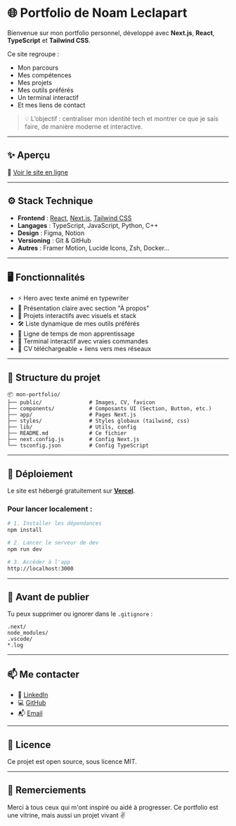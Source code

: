 # 🌐 Portfolio de Noam Leclapart

Bienvenue sur mon portfolio personnel, développé avec **Next.js**, **React**, **TypeScript** et **Tailwind CSS**.

Ce site regroupe :
- Mon parcours
- Mes compétences
- Mes projets
- Mes outils préférés
- Un terminal interactif
- Et mes liens de contact

> 💡 L’objectif : centraliser mon identité tech et montrer ce que je sais faire, de manière moderne et interactive.

---

## ✨ Aperçu

📍 [Voir le site en ligne](https://ton-lien.vercel.app)

---

## ⚙️ Stack Technique

- **Frontend** : [React](https://reactjs.org/), [Next.js](https://nextjs.org/), [Tailwind CSS](https://tailwindcss.com/)
- **Langages** : TypeScript, JavaScript, Python, C++
- **Design** : Figma, Notion
- **Versioning** : Git & GitHub
- **Autres** : Framer Motion, Lucide Icons, Zsh, Docker...

---

## 🖥️ Fonctionnalités

- ⚡ Hero avec texte animé en typewriter
- 📌 Présentation claire avec section "À propos"
- 🚀 Projets interactifs avec visuels et stack
- 🛠️ Liste dynamique de mes outils préférés
- 🧠 Ligne de temps de mon apprentissage
- 💬 Terminal interactif avec vraies commandes
- 📄 CV téléchargeable + liens vers mes réseaux

---

## 📁 Structure du projet

```
📦 mon-portfolio/
├── public/               # Images, CV, favicon
├── components/           # Composants UI (Section, Button, etc.)
├── app/                  # Pages Next.js
├── styles/               # Styles globaux (tailwind, css)
├── lib/                  # Utils, config
├── README.md             # Ce fichier
├── next.config.js        # Config Next.js
└── tsconfig.json         # Config TypeScript
```

---

## 🚀 Déploiement

Le site est hébergé gratuitement sur **[Vercel](https://vercel.com/)**.

### Pour lancer localement :

```bash
# 1. Installer les dépendances
npm install

# 2. Lancer le serveur de dev
npm run dev

# 3. Accéder à l'app
http://localhost:3000
```

---

## 🧼 Avant de publier

Tu peux supprimer ou ignorer dans le `.gitignore` :
```
.next/
node_modules/
.vscode/
*.log
```

---

## 📫 Me contacter

- 💼 [LinkedIn](https://www.linkedin.com/in/noam-leclapart-jublot/)
- 💻 [GitHub](https://github.com/ljnoam)
- 📬 [Email](mailto:your.email@example.com)

---

## 📄 Licence

Ce projet est open source, sous licence MIT.

---

## 🙏 Remerciements

Merci à tous ceux qui m'ont inspiré ou aidé à progresser. Ce portfolio est une vitrine, mais aussi un projet vivant ✌️
